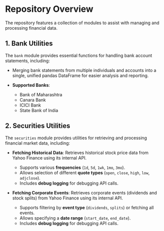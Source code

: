 # **Repository Overview**  

The repository features a collection of modules to assist with managing and processing financial data.  

## **1. Bank Utilities**  

The `bank` module provides essential functions for handling bank account statements, including:  

- Merging bank statements from multiple individuals and accounts into a single, unified pandas DataFrame for easier analysis and reporting.  

- **Supported Banks**:  
  - Bank of Maharashtra  
  - Canara Bank  
  - ICICI Bank  
  - State Bank of India  

## **2. Securities Utilities**  

The `securities` module provides utilities for retrieving and processing financial market data, including:  

- **Fetching Historical Data**: Retrieves historical stock price data from Yahoo Finance using its internal API.  
  - Supports various **frequencies** (`1d`, `5d`, `1wk`, `1mo`, `3mo`).  
  - Allows selection of different **quote types** (`open`, `close`, `high`, `low`, `adjclose`).  
  - Includes **debug logging** for debugging API calls.  

- **Fetching Corporate Events**: Retrieves corporate events (dividends and stock splits) from Yahoo Finance using its internal API.  
  - Supports filtering by **event type** (`dividends`, `splits`) or fetching all events.  
  - Allows specifying a **date range** (`start_date`, `end_date`).  
  - Includes **debug logging** for debugging API calls.  
